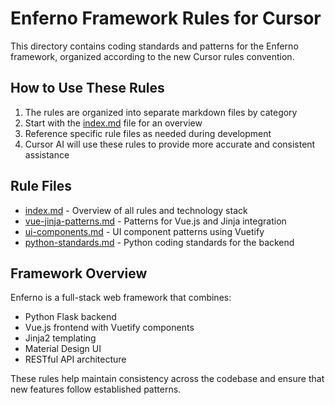 # Enferno Framework Rules for Cursor

This directory contains coding standards and patterns for the Enferno framework, organized according to the new Cursor rules convention.

## How to Use These Rules

1. The rules are organized into separate markdown files by category
2. Start with the [index.md](index.md) file for an overview
3. Reference specific rule files as needed during development
4. Cursor AI will use these rules to provide more accurate and consistent assistance

## Rule Files

- [index.md](index.md) - Overview of all rules and technology stack
- [vue-jinja-patterns.md](vue-jinja-patterns.md) - Patterns for Vue.js and Jinja integration
- [ui-components.md](ui-components.md) - UI component patterns using Vuetify
- [python-standards.md](python-standards.md) - Python coding standards for the backend

## Framework Overview

Enferno is a full-stack web framework that combines:

- Python Flask backend
- Vue.js frontend with Vuetify components
- Jinja2 templating
- Material Design UI
- RESTful API architecture

These rules help maintain consistency across the codebase and ensure that new features follow established patterns. 